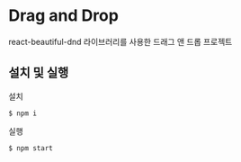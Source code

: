 # Drag and Drop

react-beautiful-dnd 라이브러리를 사용한 드래그 앤 드롭 프로젝트


## 설치 및 실행
설치
```
$ npm i
```

실행
```
$ npm start
```
